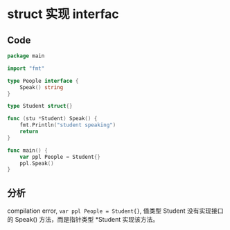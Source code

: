 # struct 实现 interfac

## Code
```go
package main

import "fmt"

type People interface {
	Speak() string
}

type Student struct{}

func (stu *Student) Speak() {
	fmt.Println("student speaking")
	return
}

func main() {
	var ppl People = Student{}
	ppl.Speak()
}
```

## 分析
compilation error, `var ppl People = Student{}`, 值类型 Student 没有实现接口的 Speak() 方法，而是指针类型 *Student 实现该方法。